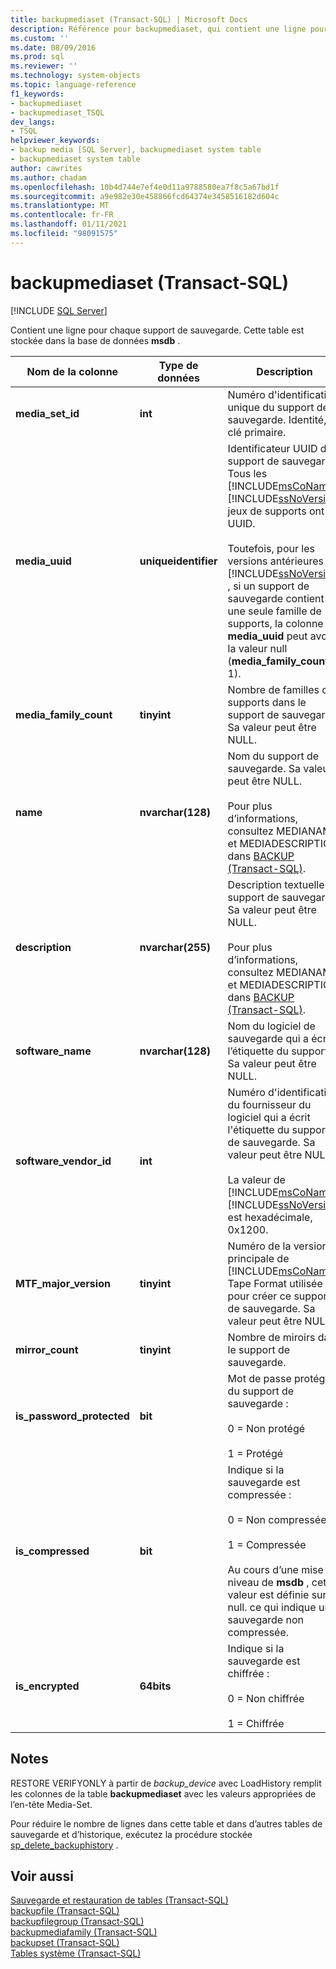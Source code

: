 ```yaml
---
title: backupmediaset (Transact-SQL) | Microsoft Docs
description: Référence pour backupmediaset, qui contient une ligne pour chaque support de sauvegarde.
ms.custom: ''
ms.date: 08/09/2016
ms.prod: sql
ms.reviewer: ''
ms.technology: system-objects
ms.topic: language-reference
f1_keywords:
- backupmediaset
- backupmediaset_TSQL
dev_langs:
- TSQL
helpviewer_keywords:
- backup media [SQL Server], backupmediaset system table
- backupmediaset system table
author: cawrites
ms.author: chadam
ms.openlocfilehash: 10b4d744e7ef4e0d11a9788580ea7f8c5a67bd1f
ms.sourcegitcommit: a9e982e30e458866fcd64374e3458516182d604c
ms.translationtype: MT
ms.contentlocale: fr-FR
ms.lasthandoff: 01/11/2021
ms.locfileid: "98091575"
---
```

# <a name="backupmediaset-transact-sql"></a>backupmediaset (Transact-SQL)

[!INCLUDE [SQL Server](../../includes/applies-to-version/sqlserver.md)]

Contient une ligne pour chaque support de sauvegarde. Cette table est stockée dans la base de données **msdb** .  
  
|Nom de la colonne|Type de données|Description|  
|-----------------|---------------|-----------------|  
|**media_set_id**|**int**|Numéro d'identification unique du support de sauvegarde. Identité, clé primaire.|  
|**media_uuid**|**uniqueidentifier**|Identificateur UUID du support de sauvegarde. Tous les [!INCLUDE[msCoName](../../includes/msconame-md.md)] [!INCLUDE[ssNoVersion](../../includes/ssnoversion-md.md)] jeux de supports ont un UUID.<br /><br /> Toutefois, pour les versions antérieures de [!INCLUDE[ssNoVersion](../../includes/ssnoversion-md.md)] , si un support de sauvegarde contient une seule famille de supports, la colonne **media_uuid** peut avoir la valeur null (**media_family_count** 1).|  
|**media_family_count**|**tinyint**|Nombre de familles de supports dans le support de sauvegarde. Sa valeur peut être NULL.|  
|**name**|**nvarchar(128)**|Nom du support de sauvegarde. Sa valeur peut être NULL.<br /><br /> Pour plus d’informations, consultez MEDIANAME et MEDIADESCRIPTION dans [BACKUP &#40;Transact-SQL&#41;](../../t-sql/statements/backup-transact-sql.md).|  
|**description**|**nvarchar(255)**|Description textuelle du support de sauvegarde. Sa valeur peut être NULL.<br /><br /> Pour plus d’informations, consultez MEDIANAME et MEDIADESCRIPTION dans [BACKUP &#40;Transact-SQL&#41;](../../t-sql/statements/backup-transact-sql.md).|  
|**software_name**|**nvarchar(128)**|Nom du logiciel de sauvegarde qui a écrit l’étiquette du support. Sa valeur peut être NULL.|  
|**software_vendor_id**|**int**|Numéro d'identification du fournisseur du logiciel qui a écrit l'étiquette du support de sauvegarde. Sa valeur peut être NULL.<br /><br /> La valeur de [!INCLUDE[msCoName](../../includes/msconame-md.md)] [!INCLUDE[ssNoVersion](../../includes/ssnoversion-md.md)] est hexadécimale, 0x1200.|  
|**MTF_major_version**|**tinyint**|Numéro de la version principale de [!INCLUDE[msCoName](../../includes/msconame-md.md)] Tape Format utilisée pour créer ce support de sauvegarde. Sa valeur peut être NULL.|  
|**mirror_count**|**tinyint**|Nombre de miroirs dans le support de sauvegarde.|  
|**is_password_protected**|**bit**|Mot de passe protégé du support de sauvegarde :<br /><br /> 0 = Non protégé<br /><br /> 1 = Protégé|  
|**is_compressed**|**bit**|Indique si la sauvegarde est compressée :<br /><br /> 0 = Non compressée<br /><br /> 1 = Compressée<br /><br /> Au cours d’une mise à niveau de **msdb** , cette valeur est définie sur null. ce qui indique une sauvegarde non compressée.|  
|**is_encrypted**|**64bits**|Indique si la sauvegarde est chiffrée :<br /><br /> 0 = Non chiffrée<br /><br /> 1 = Chiffrée|  
  
## <a name="remarks"></a>Notes  
 RESTORE VERIFYONLY à partir de *backup_device* avec LoadHistory remplit les colonnes de la table **backupmediaset** avec les valeurs appropriées de l’en-tête Media-Set.  
  
 Pour réduire le nombre de lignes dans cette table et dans d’autres tables de sauvegarde et d’historique, exécutez la procédure stockée [sp_delete_backuphistory](../../relational-databases/system-stored-procedures/sp-delete-backuphistory-transact-sql.md) .  
  
## <a name="see-also"></a>Voir aussi  
 [Sauvegarde et restauration de tables &#40;Transact-SQL&#41;](../../relational-databases/system-tables/backup-and-restore-tables-transact-sql.md)   
 [backupfile &#40;Transact-SQL&#41;](../../relational-databases/system-tables/backupfile-transact-sql.md)   
 [backupfilegroup &#40;Transact-SQL&#41;](../../relational-databases/system-tables/backupfilegroup-transact-sql.md)   
 [backupmediafamily &#40;Transact-SQL&#41;](../../relational-databases/system-tables/backupmediafamily-transact-sql.md)   
 [backupset &#40;Transact-SQL&#41;](../../relational-databases/system-tables/backupset-transact-sql.md)   
 [Tables système &#40;Transact-SQL&#41;](../../relational-databases/system-tables/system-tables-transact-sql.md)  
  
  
